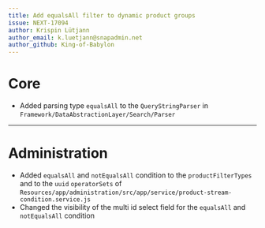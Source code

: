 ```yaml
---
title: Add equalsAll filter to dynamic product groups
issue: NEXT-17094
author: Krispin Lütjann
author_email: k.luetjann@snapadmin.net
author_github: King-of-Babylon
---
```

# Core
* Added parsing type `equalsAll` to the `QueryStringParser` in `Framework/DataAbstractionLayer/Search/Parser`
___
# Administration
* Added `equalsAll` and `notEqualsAll` condition to the `productFilterTypes` and to the `uuid` `operatorSets` of `Resources/app/administration/src/app/service/product-stream-condition.service.js`
* Changed the visibility of the multi id select field for the `equalsAll` and `notEqualsAll` condition
